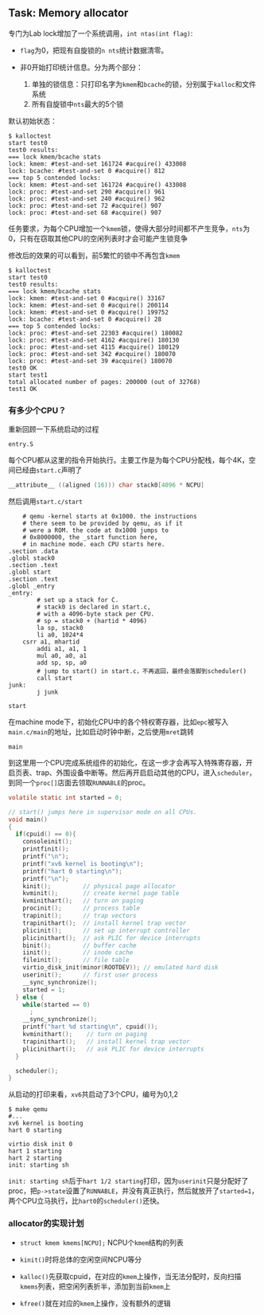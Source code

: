 ## Task: Memory allocator

专门为Lab lock增加了一个系统调用，`int ntas(int flag)`: 

- `flag`为0，把现有自旋锁的`n nts`统计数据清零。
- 非0开始打印统计信息。分为两个部分：

  1. 单独的锁信息：只打印名字为`kmem`和`bcache`的锁，分别属于`kalloc`和文件系统
  2. 所有自旋锁中`nts`最大的5个锁


默认初始状态：

```shell
$ kalloctest
start test0
test0 results:
=== lock kmem/bcache stats
lock: kmem: #test-and-set 161724 #acquire() 433008
lock: bcache: #test-and-set 0 #acquire() 812
=== top 5 contended locks:
lock: kmem: #test-and-set 161724 #acquire() 433008
lock: proc: #test-and-set 290 #acquire() 961
lock: proc: #test-and-set 240 #acquire() 962
lock: proc: #test-and-set 72 #acquire() 907
lock: proc: #test-and-set 68 #acquire() 907
```



任务要求，为每个CPU增加一个`kmem`锁，使得大部分时间都不产生竞争，`nts`为0，只有在窃取其他CPU的空闲列表时才会可能产生锁竞争



修改后的效果的可以看到，前5繁忙的锁中不再包含`kmem`

```shell
$ kalloctest
start test0
test0 results:
=== lock kmem/bcache stats
lock: kmem: #test-and-set 0 #acquire() 33167
lock: kmem: #test-and-set 0 #acquire() 200114
lock: kmem: #test-and-set 0 #acquire() 199752
lock: bcache: #test-and-set 0 #acquire() 28
=== top 5 contended locks:
lock: proc: #test-and-set 22303 #acquire() 180082
lock: proc: #test-and-set 4162 #acquire() 180130
lock: proc: #test-and-set 4115 #acquire() 180129
lock: proc: #test-and-set 342 #acquire() 180070
lock: proc: #test-and-set 39 #acquire() 180070
test0 OK
start test1
total allocated number of pages: 200000 (out of 32768)
test1 OK
```

### 有多少个CPU？

重新回顾一下系统启动的过程

`entry.S`

每个CPU都从这里的指令开始执行。主要工作是为每个CPU分配栈，每个4K，空间已经由`start.c`声明了
```c
__attribute__ ((aligned (16))) char stack0[4096 * NCPU]
```

然后调用`start.c/start`

```assembly
	# qemu -kernel starts at 0x1000. the instructions
    # there seem to be provided by qemu, as if it
    # were a ROM. the code at 0x1000 jumps to
    # 0x8000000, the _start function here,
    # in machine mode. each CPU starts here.
.section .data
.globl stack0
.section .text
.globl start
.section .text
.globl _entry
_entry:
		# set up a stack for C.
        # stack0 is declared in start.c,
        # with a 4096-byte stack per CPU.
        # sp = stack0 + (hartid * 4096)
        la sp, stack0
        li a0, 1024*4
	csrr a1, mhartid
        addi a1, a1, 1
        mul a0, a0, a1
        add sp, sp, a0
		# jump to start() in start.c，不再返回，最终会落脚到scheduler()
        call start
junk:
        j junk
```



`start`

在machine mode下，初始化CPU中的各个特权寄存器，比如`epc`被写入`main.c/main`的地址，比如启动时钟中断，之后使用`mret`跳转



`main`

到这里用一个CPU完成系统组件的初始化，在这一步才会再写入特殊寄存器，开启页表、trap、外围设备中断等。然后再开启启动其他的CPU，进入`scheduler`，到同一个`proc[]`店面去领取`RUNNABLE`的proc。

```c
volatile static int started = 0;

// start() jumps here in supervisor mode on all CPUs.
void main()
{
  if(cpuid() == 0){
    consoleinit();
    printfinit();
    printf("\n");
    printf("xv6 kernel is booting\n");
    printf("hart 0 starting\n");
    printf("\n");
    kinit();         // physical page allocator
    kvminit();       // create kernel page table
    kvminithart();   // turn on paging
    procinit();      // process table
    trapinit();      // trap vectors
    trapinithart();  // install kernel trap vector
    plicinit();      // set up interrupt controller
    plicinithart();  // ask PLIC for device interrupts
    binit();         // buffer cache
    iinit();         // inode cache
    fileinit();      // file table
    virtio_disk_init(minor(ROOTDEV)); // emulated hard disk
    userinit();      // first user process
    __sync_synchronize();
    started = 1;
  } else {
    while(started == 0)
      ;
    __sync_synchronize();
    printf("hart %d starting\n", cpuid());
    kvminithart();    // turn on paging
    trapinithart();   // install kernel trap vector
    plicinithart();   // ask PLIC for device interrupts
  }

  scheduler();        
}

```



从启动的打印来看，`xv6`共启动了3个CPU，编号为0,1,2

```shell
$ make qemu
#...
xv6 kernel is booting
hart 0 starting

virtio disk init 0
hart 1 starting
hart 2 starting
init: starting sh
```

`init: starting sh`后于`hart 1/2 starting`打印，因为`userinit`只是分配好了proc，把`p->state`设置了`RUNNABLE`，并没有真正执行，然后就放开了`started=1`，两个CPU立马执行，比`hart0`的`scheduler()`还快。



### allocator的实现计划

- `struct kmem kmems[NCPU];` NCPU个`kmem`结构的列表

- `kinit()`时将总体的空闲空间NCPU等分

- `kalloc()`先获取cpuid，在对应的`kmem`上操作，当无法分配时，反向扫描`kmems`列表，把空闲列表折半，添加到当前`kmem`上

- `kfree()`就在对应的`kmem`上操作，没有额外的逻辑
